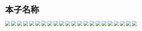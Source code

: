 # 本子名称
![](../img/1/00000001.jpg)
![](../img/1/00000002.jpg)
![](../img/1/00000003.jpg)
![](../img/1/00000004.jpg)
![](../img/1/00000005.jpg)
![](../img/1/00000006.jpg)
![](../img/1/00000007.jpg)
![](../img/1/00000008.jpg)
![](../img/1/00000009.jpg)
![](../img/1/00000010.jpg)
![](../img/1/00000011.jpg)
![](../img/1/00000012.jpg)
![](../img/1/00000013.jpg)
![](../img/1/00000014.jpg)
![](../img/1/00000015.jpg)
![](../img/1/00000016.jpg)
![](../img/1/00000017.jpg)
![](../img/1/00000018.jpg)
![](../img/1/00000019.jpg)
![](../img/1/00000020.jpg)
![](../img/1/00000021.jpg)
![](../img/1/00000022.jpg)